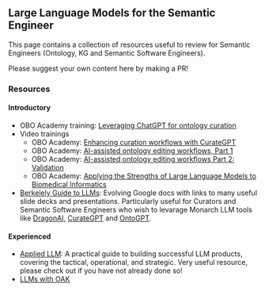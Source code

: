 ## Large Language Models for the Semantic Engineer

This page contains a collection of resources useful to review for Semantic Engineers (Ontology, KG and Semantic Software Engineers).

Please suggest your own content here by making a PR!

### Resources

#### Introductory

- OBO Academy training: [Leveraging ChatGPT for ontology curation](../lesson/chatgpt-ontology-curation.md)
- Video trainings
    - OBO Academy: [Enhancing curation workflows with CurateGPT](https://www.youtube.com/watch?v=p6j3WwzIv40)
    - OBO Academy: [AI-assisted ontology editing workflows, Part 1](https://www.youtube.com/watch?v=wGoGr2dmxZI&ab_channel=obo-academy)
    - OBO Academy: [AI-assisted ontology editing workflows Part 2: Validation](https://www.youtube.com/watch?v=cQWfJ5IjUM8&ab_channel=obo-academy)
    - OBO Academy: [Applying the Strengths of Large Language Models to Biomedical Informatics](https://www.youtube.com/watch?v=wJvKMIyOpfo&ab_channel=obo-academy)
- [Berkelely Guide to LLMs](https://docs.google.com/document/d/1B6YVEGjzOC7sizhRaKQ0B_afivFAG-Cs1E9yodHaNoA/edit): Evolving Google docs with links to many useful slide decks and presentations. Particularly useful for Curators and Semantic Software Engineers who wish to levarage Monarch LLM tools like [DragonAI](https://github.com/monarch-initiative/dragon-ai-cookiecutter), [CurateGPT](https://github.com/monarch-initiative/curate-gpt) and [OntoGPT](https://github.com/monarch-initiative/ontogpt).

#### Experienced

- [Applied LLM](https://applied-llms.org/): A practical guide to building successful LLM products, covering the tactical, operational, and strategic. Very useful resource, please check out if you have not already done so!
- [LLMs with OAK](https://incatools.github.io/ontology-access-kit/howtos/use-llms)
